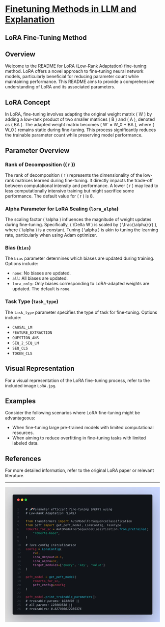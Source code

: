 
# [Finetuning Methods in LLM and Explanation](https://abvijaykumar.medium.com/fine-tuning-llm-parameter-efficient-fine-tuning-peft-lora-qlora-part-1-571a472612c4)

## LoRA Fine-Tuning Method

## Overview

Welcome to the README for LoRA (Low-Rank Adaptation) fine-tuning method. LoRA offers a novel approach to fine-tuning neural network models, particularly beneficial for reducing parameter count while maintaining performance. This README aims to provide a comprehensive understanding of LoRA and its associated parameters.

## LoRA Concept

In LoRA, fine-tuning involves adapting the original weight matrix \( W \) by adding a low-rank product of two smaller matrices \( B \) and \( A \), denoted as \( BA \). The adapted weight matrix becomes \( W' = W_0 + BA \), where \( W_0 \) remains static during fine-tuning. This process significantly reduces the trainable parameter count while preserving model performance.

## Parameter Overview

### Rank of Decomposition (\( r \))

The rank of decomposition \( r \) represents the dimensionality of the low-rank matrices learned during fine-tuning. It directly impacts the trade-off between computational intensity and performance. A lower \( r \) may lead to less computationally intensive training but might sacrifice some performance. The default value for \( r \) is 8.

### Alpha Parameter for LoRA Scaling (`lora_alpha`)

The scaling factor \( \alpha \) influences the magnitude of weight updates during fine-tuning. Specifically, \( \Delta W \) is scaled by \( \frac{\alpha}{r} \), where \( \alpha \) is a constant. Tuning \( \alpha \) is akin to tuning the learning rate, particularly when using Adam optimizer.

### Bias (`bias`)

The `bias` parameter determines which biases are updated during training. Options include:
- `none`: No biases are updated.
- `all`: All biases are updated.
- `lora_only`: Only biases corresponding to LoRA-adapted weights are updated. The default is `none`.

### Task Type (`task_type`)

The `task_type` parameter specifies the type of task for fine-tuning. Options include:
- `CAUSAL_LM`
- `FEATURE_EXTRACTION`
- `QUESTION_ANS`
- `SEQ_2_SEQ_LM`
- `SEQ_CLS`
- `TOKEN_CLS`

## Visual Representation

For a visual representation of the LoRA fine-tuning process, refer to the included image `LoRA.jpg`.

## Examples

Consider the following scenarios where LoRA fine-tuning might be advantageous:
- When fine-tuning large pre-trained models with limited computational resources.
- When aiming to reduce overfitting in fine-tuning tasks with limited labeled data.

## References

For more detailed information, refer to the original LoRA paper or relevant literature.

---

![LoRA Finetuning](LORa.jpg)